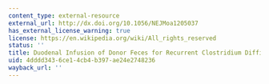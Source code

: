 ```yaml
---
content_type: external-resource
external_url: http://dx.doi.org/10.1056/NEJMoa1205037
has_external_license_warning: true
license: https://en.wikipedia.org/wiki/All_rights_reserved
status: ''
title: Duodenal Infusion of Donor Feces for Recurrent Clostridium Difficile
uid: 4dddd343-6ce1-4cb4-b397-ae24e2748236
wayback_url: ''
---
```

